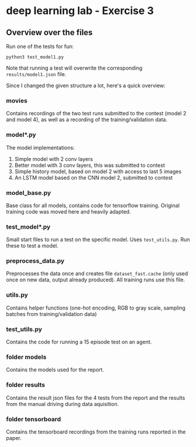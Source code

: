 # deep learning lab - Exercise 3


## Overview over the files

Run one of the tests for fun:

    python3 test_model1.py

Note that running a test will overwrite the corresponding ```results/model1.json``` file.

Since I changed the given structure a lot, here's a quick overview:

### movies

Contains recordings of the two test runs submitted to the contest (model 2 and model 4), as well as a recording of the training/validation data.

### model*.py

The model implementations:

1. Simple model with 2 conv layers
2. Better model with 3 conv layers, this was submitted to contest
3. Simple history model, based on model 2 with access to last 5 images
4. An LSTM model based on the CNN model 2, submitted to contest

### model_base.py

Base class for all models, contains code for tensorflow training. Original training code was moved here and heavily adapted.

### test_model*.py

Small start files to run a test on the specific model. Uses ```test_utils.py```. Run these to test a model.

### preprocess_data.py

Preprocesses the data once and creates file ```dataset_fast.cache``` (only used once on new data, output already produced). All training runs use this file.

### utils.py

Contains helper functions (one-hot encoding, RGB to gray scale, sampling batches from training/validation data)

### test_utils.py

Contains the code for running a 15 episode test on an agent.



### folder models

Contains the models used for the report.

### folder results

Contains the result json files for the 4 tests from the report and the results from the manual driving during data aquisition.

### folder tensorboard

Contains the tensorboard recordings from the training runs reported in the paper.